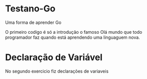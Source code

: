 # Testano-Go
Uma forma de aprender Go

O primeiro codigo é só a introdução o famoso Olá mundo que todo programador faz quando está aprendendo uma linguaguem nova.

# Declaração de Variável
No segundo exercicio fiz declarações de variaveis

